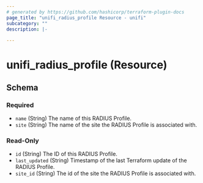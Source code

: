 ```yaml
---
# generated by https://github.com/hashicorp/terraform-plugin-docs
page_title: "unifi_radius_profile Resource - unifi"
subcategory: ""
description: |-
  
---
```


# unifi_radius_profile (Resource)





<!-- schema generated by tfplugindocs -->
## Schema

### Required

- `name` (String) The name of this RADIUS Profile.
- `site` (String) The name of the site the RADIUS Profile is associated with.

### Read-Only

- `id` (String) The ID of this RADIUS Profile.
- `last_updated` (String) Timestamp of the last Terraform update of the RADIUS Profile.
- `site_id` (String) The id of the site the RADIUS Profile is associated with.
